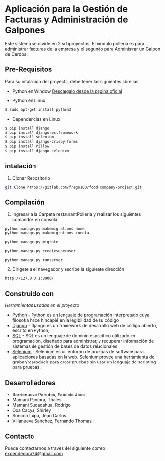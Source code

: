 # Aplicación para la Gestión de Facturas y Administración de Galpones
Este sistema se divide en 2 subproyectos. El modulo polleria es para administrar facturas de la empresa y el segundo para Administrar un Galpon de Cerdos.

## Pre-Requisitos
Para su intalacion del proyecto, debe tener las siguientes librerias

* Python en Window [Descargalo desde la pagina oficial](https://www.python.org/downloads/)

* Python en Linux
```sh
$ sudo apt-get install python3
```

* Dependencias en Linux
```sh
$ pip install django
$ pip install djangorestframework
$ pip install selenium
$ pip install django-crispy-forms
$ pip install Pillow
$ pip install django-selenium
```

## intalación

1. Clonar Repositorio
```sh
git Clone https://gitlab.com/frego100/food-company-project.git
```
## Compilación

1. Ingresar a la Carpeta restaurantPolleria y realizar los siguientes comandos en consola
```sh
python manage.py makemigrations home
python manage.py makemigrations cuenta

python manage.py migrate

python manage.py createsuperuser

python manage.py runserver

```
2. Dirigete a el navegador y escribe la siguiente dirección
```sh
http://127.0.0.1:8000/
```

## Construido con

_Herramientas usadas en el proyecto_

* [Python](https://www.python.org/) - Python es un lenguaje de programación interpretado cuya filosofía hace hincapié en la legibilidad de su código
* [Django](https://www.djangoproject.com/) - Django es un framework de desarrollo web de código abierto, escrito en Python,
* [SQL](https://es.wikipedia.org/wiki/SQL) - SQL es un lenguaje de dominio específico utilizado en programación, diseñado para administrar, y recuperar información de sistemas de gestión de bases de datos relacionales
* [Selenium](https://www.selenium.dev/) - Selenium es un entorno de pruebas de software para aplicaciones basadas en la web. Selenium provee una herramienta de grabar/reproducir para crear pruebas sin usar un lenguaje de scripting para pruebas.

## Desarrolladores

- Barrionuevo Paredes, Fabricio Jose
- Mamani Panibra, Thales 
- Mamani Sucacahua, Rodrigo
- Oxa Cacya, Shirley
- Soncco Lupa, Jean Carlos
- Villanueva Sanchez, Fernando Thomas

## Contacto
Puede contactarnos a traves del siguiente correo
[expendedora24@gmail.com](expendedora24@gmail.com)
